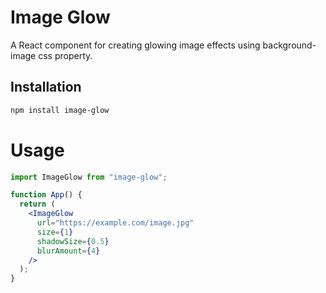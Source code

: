 # Image Glow

A React component for creating glowing image effects using background-image css property.

## Installation

```bash
npm install image-glow
```

# Usage

```jsx
import ImageGlow from "image-glow";

function App() {
  return (
    <ImageGlow
      url="https://example.com/image.jpg"
      size={1}
      shadowSize={0.5}
      blurAmount={4}
    />
  );
}
```

